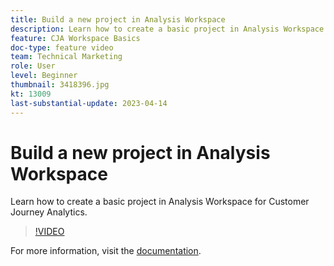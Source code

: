 ```yaml
---
title: Build a new project in Analysis Workspace
description: Learn how to create a basic project in Analysis Workspace for Customer Journey Analytics.
feature: CJA Workspace Basics
doc-type: feature video
team: Technical Marketing
role: User
level: Beginner
thumbnail: 3418396.jpg
kt: 13009
last-substantial-update: 2023-04-14
---
```

# Build a new project in Analysis Workspace

Learn how to create a basic project in Analysis Workspace for Customer Journey Analytics.

>[!VIDEO](https://video.tv.adobe.com/v/3418396/?learn=on&quality=12)

For more information, visit the [documentation](https://experienceleague.adobe.com/docs/analytics-platform/using/cja-workspace/perform-basic-analysis.html).
